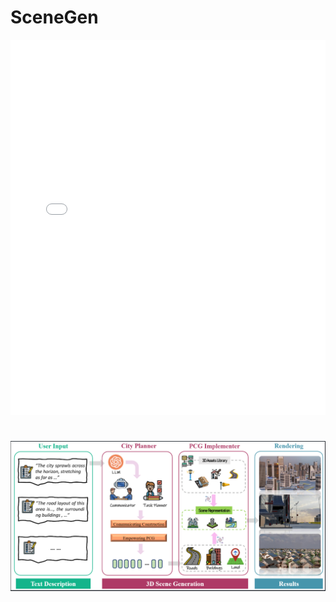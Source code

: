 # SceneGen

<embed src="pipeline20250328.pdf" type="application/pdf" width="100%" height="600px" />

# 
[![PDF 预览](pipleine.png)](pipeline20250328.pdf)
